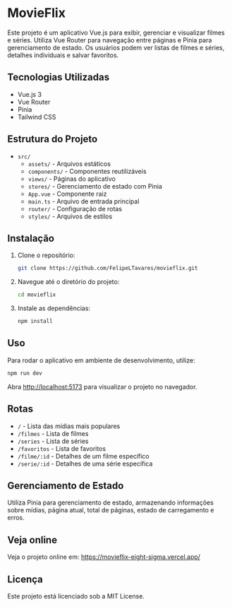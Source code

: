 # MovieFlix

Este projeto é um aplicativo Vue.js para exibir, gerenciar e visualizar filmes e séries. Utiliza Vue Router para navegação entre páginas e Pinia para gerenciamento de estado. Os usuários podem ver listas de filmes e séries, detalhes individuais e salvar favoritos.

## Tecnologias Utilizadas

- Vue.js 3
- Vue Router
- Pinia
- Tailwind CSS

## Estrutura do Projeto

- `src/`
  - `assets/` - Arquivos estáticos
  - `components/` - Componentes reutilizáveis
  - `views/` - Páginas do aplicativo
  - `stores/` - Gerenciamento de estado com Pinia
  - `App.vue` - Componente raiz
  - `main.ts` - Arquivo de entrada principal
  - `router/` - Configuração de rotas
  - `styles/` - Arquivos de estilos

## Instalação

1. Clone o repositório:

   ```sh
   git clone https://github.com/FelipeLTavares/movieflix.git
   ```

2. Navegue até o diretório do projeto:

   ```sh
   cd movieflix
   ```

3. Instale as dependências:
   ```sh
   npm install
   ```

## Uso

Para rodar o aplicativo em ambiente de desenvolvimento, utilize:

```sh
npm run dev
```

Abra [http://localhost:5173](http://localhost:5173) para visualizar o projeto no navegador.

## Rotas

- `/` - Lista das mídias mais populares
- `/filmes` - Lista de filmes
- `/series` - Lista de séries
- `/favoritos` - Lista de favoritos
- `/filme/:id` - Detalhes de um filme específico
- `/serie/:id` - Detalhes de uma série específica

## Gerenciamento de Estado

Utiliza Pinia para gerenciamento de estado, armazenando informações sobre mídias, página atual, total de páginas, estado de carregamento e erros.

## Veja online

Veja o projeto online em: https://movieflix-eight-sigma.vercel.app/

## Licença

Este projeto está licenciado sob a MIT License.
